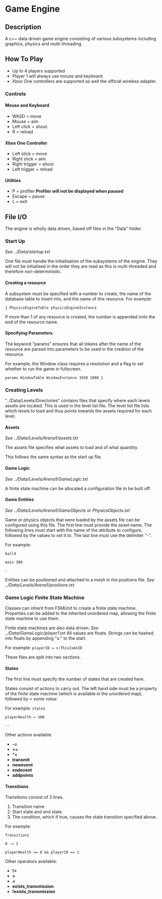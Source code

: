 # Game Engine

## Description
A c++ data driven game engine consisting of various subsystems including graphics, physics and multi-threading.



## How To Play
* Up to 4 players supported
* Player 1 will always use mouse and keyboard
* Xbox One controllers are supported as well the official wireless adapter.

### Controls
#### Mouse and Keyboard
* WASD = move
* Mouse = aim
* Left click = shoot.
* R = reload

#### Xbox One Controller
* Left stick = move
* Right stick = aim
* Right trigger = shoot
* Left trigger = reload

#### Utilities
* P = profiler **Profiler will not be displayed when paused**
* Escape = pause
* L = exit




## File I/O
The engine is wholly data driven, based off files in the "Data" folder. 


### Start Up
*See ../Data/startup.txt*

One file must handle the initialisation of the subsystems of the engine. They will not be initialised in the order they are read as this is multi-threaded and therefore non-deterministic.

#### Creating a resource
A subsystem must be specified with a number to create, the name of the database table to insert into, and the name of this resource.
For example:

`1 PhysicsEngineTable physicsEngineInstance`

If more than 1 of any resource is created, the number is appended onto the end of the resource name.

#### Specifying Parameters.
The keyword "params" ensures that all tokens after the name of the resource are parsed into parameters to be used in the creation of the resource.

For example, the Window class requires a resolution and a flag to set whether to run the game in fullscreen.

`params WindowTable WindowInstance 1920 1080 1`



### Creating Levels
"../Data/Levels/Directories" contains files that specify where each levels assets are located. 
This is used in the level list file. The level list file lists which levels to load and thus points towards the assets required for each level.

#### Assets
*See ../Data/Levels/Arena1/assets.txt*

The assets file specifies what assets to load and of what quanitity. 

This follows the same syntax as the start up file.

#### Game Logic
*See ../Data/Levels/Arena1/GameLogic.txt*

A finite state machine can be allocated a configuration file to be built off.

#### Game Entities
*See ../Data/Levels/Arena1/GameObjects or PhysicsObjects.txt*

Game or physics objects that were loaded by the assets file can be configured using this file.
The first line must provide the asset name.
The following lines must start with the name of the attribute to configure, followed by the values to set it to.
The last line must use the delimiter "-".

For example:

`ball4`

`mass 300`

`-`

Entities can be positioned and attached to a mesh in the positions file.
*See ../Data/Levels/Arena1/positions.txt*



### Game Logic Finite State Machine
Classes can inherit from FSMUnit to create a finite state machine. Properties can be added to the inherited unordered map, allowing the finite state machine to use them.

Finite state machines are also data driven. *See ../Data/GameLogic/player1.txt*
All values are floats. Strings can be hashed into floats by appending "s:" to the start.

For example:
`playerID = s:ThisIsAnID`


These files are split into two sections.

#### States
The first line must specify the number of states that are created here.

States consist of actions to carry out. The left hand side must be a property of the finite state machine (which is available in the unordered map), 
followed by = *some value*.

For example:
`state1`

`playerHealth = 100`

`--`

Other actions available:
* **-=**
* **+=**
* ***=**
* **transmit**
* **newevent**
* **endevent**
* **addpoints**

#### Transitions
Transitions consist of 3 lines.

1. Transition name
2. Start state and end state.
3. The condition, which if true, causes the state transition specified above.

For example:

`Transition1`

`0 -> 1`

`playerHealth == 0 && playerID == 1`

Other operators available:
* **!=**
* **>**
* **<**
* **exists_transmission**
* **!exists_transmission**
